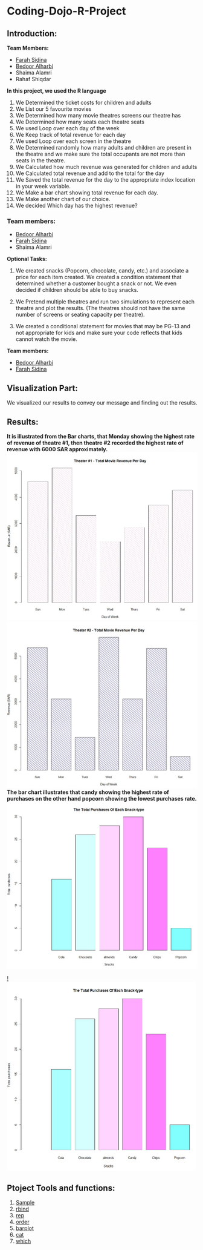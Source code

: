 # Coding-Dojo-R-Project

## Introduction:
**Team Members:**

- [Farah Sidina](https://github.com/faro7ah)
- [Bedoor Alharbi](https://gist.github.com/ibedoor)
- Shaima Alamri
- Rahaf Shiqdar

**In this project, we used the R language**
1. We Determined the ticket costs for children and adults
2.  We List our 5 favourite movies
3. We Determined how many movie theatres screens our theatre has
4. We Determined how many seats each theatre seats
5. We used Loop over each day of the week
6.  We Keep track of total revenue for each day
7. We used Loop over each screen in the theatre
8. We Determined randomly how many adults and children are present in the theatre and we make sure the total occupants are not more than seats in the theatre.
9. We Calculated how much revenue was generated for children and adults
10. We Calculated total revenue and add to the total for the day
11. We  Saved the total revenue for the day to the appropriate index location in your week variable.
12. We Make a bar chart showing total revenue for each day.
13. We Make another chart of our choice.
14. We decided Which day has the highest revenue?
### Team members:
- [Bedoor Alharbi](https://gist.github.com/ibedoor)
- [Farah Sidina](https://github.com/faro7ah)
- Shaima Alamri

**Optional Tasks:**
1. We created snacks (Popcorn, chocolate, candy, etc.) and associate a price for each item created. We created a condition statement that determined whether a customer bought a snack or not. We even decided if children should be able to buy snacks.

2. We Pretend multiple theatres and run two simulations to represent each theatre and plot the results. (The theatres should not have the same number of screens or seating capacity per theatre).
3. We created a conditional statement for movies that may be PG-13 and not appropriate for kids and make sure your code reflects that kids cannot watch the movie.

**Team members:**
- [Bedoor Alharbi](https://gist.github.com/ibedoor)
- [Farah Sidina](https://github.com/faro7ah)

## Visualization Part:
We visualized our results to convey our message and finding out the results.

## Results:
**It is illustrated from the Bar charts, that Monday showing the highest rate of revenue of theatre #1, then theatre #2 recorded the highest rate of revenue with 6000 SAR approximately.**
[![](Bar1.jpg )](https://gist.github.com/faro7ah/01d1a5d341ce2f97542e1d9812e2eabd)
[![](bar2.jpg)](https://gist.github.com/faro7ah/01d1a5d341ce2f97542e1d9812e2eabd)
**The bar chart illustrates that candy showing the highest rate of purchases on the other hand popcorn showing the lowest purchases rate.**
[![](bar4.jpg)](https://gist.github.com/faro7ah/01d1a5d341ce2f97542e1d9812e2eabd)

[!<img src="bar4.jpg" width="500" height="500">](https://gist.github.com/faro7ah/01d1a5d341ce2f97542e1d9812e2eabd)



## Ptoject Tools and functions:
1. [Sample](https://www.rdocumentation.org/packages/base/versions/3.6.2/topics/sample)
2. [rbind](https://www.rdocumentation.org/packages/SparkR/versions/2.4.6/topics/rbind)
3. [rep](https://www.rdocumentation.org/packages/base/versions/3.6.2/topics/rep)
3. [order](https://www.rdocumentation.org/packages/base/versions/3.6.2/topics/order)
4. [barplot](https://www.rdocumentation.org/packages/graphics/versions/3.6.2/topics/barplot)
5. [cat](https://www.rdocumentation.org/packages/base/versions/3.6.2/topics/cat)
6. [which](https://www.rdocumentation.org/packages/base/versions/3.6.2/topics/which)




